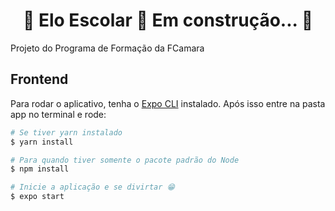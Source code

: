 <h1 align="center"> 
	🚧  Elo Escolar 🔗 Em construção...  🚧
</h1>

Projeto do Programa de Formação da FCamara


## Frontend

Para rodar o aplicativo, tenha o [Expo CLI](https://expo.io/tools#cli) instalado.
Após isso entre na pasta app no terminal e rode:

```bash
# Se tiver yarn instalado
$ yarn install

# Para quando tiver somente o pacote padrão do Node
$ npm install

# Inicie a aplicação e se divirtar 😁
$ expo start
```
